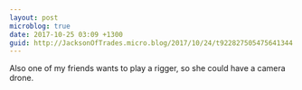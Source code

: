 ```yaml
---
layout: post
microblog: true
date: 2017-10-25 03:09 +1300
guid: http://JacksonOfTrades.micro.blog/2017/10/24/t922827505475641344.html
---
```

Also one of my friends wants to play a rigger, so she could have a camera drone.
